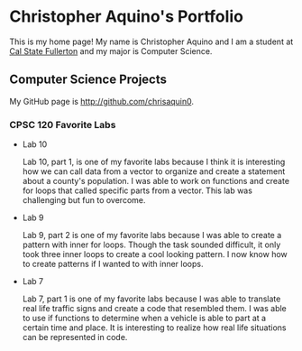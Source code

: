 # Christopher Aquino's Portfolio

This is my home page! My name is Christopher Aquino and I am a student at [Cal State Fullerton](http://www.fullerton.edu/) and my major is Computer Science.

## Computer Science Projects

My GitHub page is http://github.com/chrisaquin0.

### CPSC 120 Favorite Labs

* Lab 10

    Lab 10, part 1, is one of my favorite labs because I think it is interesting how we can call data from a vector to organize and create a statement about a county's population. I was able to work on functions and create for loops that called specific parts from a vector. This lab was challenging but fun to overcome.

* Lab 9 

    Lab 9, part 2 is one of my favorite labs because I was able to create a pattern with inner for loops. Though the task sounded difficult, it only took three inner loops to create a cool looking pattern. I now know how to create patterns if I wanted to with inner loops.

* Lab 7

    Lab 7, part 1 is one of my favorite labs because I was able to translate real life traffic signs and create a code that resembled them. I was able to use if functions to determine when a vehicle is able to part at a certain time and place. It is interesting to realize how real life situations can be represented in code.